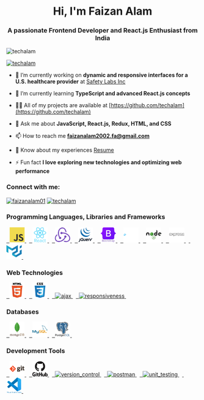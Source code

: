 <h1 align="center">Hi, I'm Faizan Alam</h1>
<h3 align="center">A passionate Frontend Developer and React.js Enthusiast from India</h3>

<p align="left"> <img src="https://komarev.com/ghpvc/?username=techalam&label=Profile%20views&color=0e75b6&style=flat" alt="techalam" /> </p>

<p align="left"> <a href="https://github.com/ryo-ma/github-profile-trophy"><img src="https://github-profile-trophy.vercel.app/?username=techalam" alt="techalam" /></a> </p>

- 🔭 I’m currently working on **dynamic and responsive interfaces for a U.S. healthcare provider** at [Safety Labs Inc](https://www.safetylabs.org)

- 🌱 I’m currently learning **TypeScript and advanced React.js concepts**

- 👨‍💻 All of my projects are available at [https://github.com/techalam](https://github.com/techalam)

- 💬 Ask me about **JavaScript, React.js, Redux, HTML, and CSS**

- 📫 How to reach me **faizanalam2002.fa@gmail.com**

- 📄 Know about my experiences [Resume](https://github.com/techalam/resume.pdf)

- ⚡ Fun fact **I love exploring new technologies and optimizing web performance**

<h3 align="left">Connect with me:</h3>
<p align="left">
<a href="https://linkedin.com/in/faizanalam01" target="blank"><img align="center" src="https://cdn.jsdelivr.net/npm/simple-icons@v3/icons/linkedin.svg" alt="faizanalam01" height="30" width="40" /></a>
<a href="https://github.com/techalam" target="blank"><img align="center" src="https://cdn.jsdelivr.net/npm/simple-icons@v3/icons/github.svg" alt="techalam" height="30" width="40" /></a>
</p>

<h3 align="left">Programming Languages, Libraries and Frameworks</h3>
<a href="https://developer.mozilla.org/en-US/docs/Web/JavaScript" target="_blank" rel="noreferrer">&nbsp; 
  <img src="https://raw.githubusercontent.com/devicons/devicon/master/icons/javascript/javascript-original.svg" alt="javascript" width="40" height="40"/> 
</a>&nbsp; 
<a href="https://reactjs.org/" target="_blank" rel="noreferrer">&nbsp; 
  <img src="https://raw.githubusercontent.com/devicons/devicon/master/icons/react/react-original-wordmark.svg" alt="react" width="40" height="40"/> 
</a>&nbsp; 
<a href="https://redux.js.org/" target="_blank" rel="noreferrer">&nbsp; 
  <img src="https://raw.githubusercontent.com/devicons/devicon/master/icons/redux/redux-original.svg" alt="redux" width="40" height="40"/> 
</a>&nbsp; 
<a href="https://jquery.com/" target="_blank" rel="noreferrer">&nbsp; 
  <img src="https://raw.githubusercontent.com/devicons/devicon/master/icons/jquery/jquery-original-wordmark.svg" alt="jquery" width="40" height="40"/> 
</a>&nbsp; 
<a href="https://getbootstrap.com/" target="_blank" rel="noreferrer">&nbsp; 
  <img src="https://raw.githubusercontent.com/devicons/devicon/master/icons/bootstrap/bootstrap-original-wordmark.svg" alt="bootstrap" width="40" height="40"/> 
</a>&nbsp; 
<a href="https://tailwindcss.com/" target="_blank" rel="noreferrer">&nbsp; 
  <img src="https://raw.githubusercontent.com/devicons/devicon/master/icons/tailwindcss/tailwindcss-original-wordmark.svg" alt="tailwindcss" width="40" height="40"/> 
</a>&nbsp; 
<a href="https://nodejs.org/" target="_blank" rel="noreferrer">&nbsp; 
  <img src="https://raw.githubusercontent.com/devicons/devicon/master/icons/nodejs/nodejs-original-wordmark.svg" alt="nodejs" width="40" height="40"/> 
</a>&nbsp; 
<a href="https://expressjs.com/" target="_blank" rel="noreferrer">&nbsp; 
  <img src="https://raw.githubusercontent.com/devicons/devicon/master/icons/express/express-original-wordmark.svg" alt="express" width="40" height="40"/> 
</a>&nbsp; 
<a href="https://mui.com/" target="_blank" rel="noreferrer">&nbsp; 
  <img src="https://raw.githubusercontent.com/devicons/devicon/master/icons/materialui/materialui-original.svg" alt="materialui" width="40" height="40"/> 
</a>&nbsp;
<br />

<h3 align="left">Web Technologies</h3>
<a href="https://developer.mozilla.org/en-US/docs/Web/HTML" target="_blank" rel="noreferrer">&nbsp; 
  <img src="https://raw.githubusercontent.com/devicons/devicon/master/icons/html5/html5-original-wordmark.svg" alt="html" width="40" height="40"/> 
</a>&nbsp; 
<a href="https://developer.mozilla.org/en-US/docs/Web/CSS" target="_blank" rel="noreferrer">&nbsp; 
  <img src="https://raw.githubusercontent.com/devicons/devicon/master/icons/css3/css3-original-wordmark.svg" alt="css" width="40" height="40"/> 
</a>&nbsp; 
<a href="https://www.w3schools.com/ajax/" target="_blank" rel="noreferrer">&nbsp; 
  <img src="https://miro.medium.com/v2/resize:fit:1400/1*v3b022s2UAyhVAFLUtzhJg.png" alt="ajax" width="40" height="40"/> 
</a>&nbsp; 
<a href="https://developer.mozilla.org/en-US/docs/Learn/CSS/CSS_layout/Responsive_Design" target="_blank" rel="noreferrer">&nbsp; 
  <img src="https://public-images.interaction-design.org/literature/articles/materials/flTR2AEh0Xm8QMKevDdSR4x08XS9oDCs2FrMxpjj.jpg" alt="responsiveness" width="40" height="40"/> 
</a>&nbsp;
<br />

<h3 align="left">Databases</h3>
<a href="https://www.mongodb.com/" target="_blank" rel="noreferrer">&nbsp; 
  <img src="https://raw.githubusercontent.com/devicons/devicon/master/icons/mongodb/mongodb-original-wordmark.svg" alt="mongodb" width="40" height="40"/> 
</a>&nbsp; 
<a href="https://www.mysql.com/" target="_blank" rel="noreferrer">&nbsp; 
  <img src="https://raw.githubusercontent.com/devicons/devicon/master/icons/mysql/mysql-original-wordmark.svg" alt="mysql" width="40" height="40"/> 
</a>&nbsp; 
<a href="https://www.postgresql.org/" target="_blank" rel="noreferrer">&nbsp; 
  <img src="https://raw.githubusercontent.com/devicons/devicon/master/icons/postgresql/postgresql-original-wordmark.svg" alt="postgresql" width="40" height="40"/> 
</a>&nbsp;
<br />

<h3 align="left">Development Tools</h3>
<a href="https://git-scm.com/" target="_blank" rel="noreferrer">&nbsp; 
  <img src="https://raw.githubusercontent.com/devicons/devicon/master/icons/git/git-original-wordmark.svg" alt="git" width="40" height="40"/> 
</a>&nbsp; 
<a href="https://github.com/" target="_blank" rel="noreferrer">&nbsp; 
  <img src="https://raw.githubusercontent.com/devicons/devicon/master/icons/github/github-original-wordmark.svg" alt="github" width="40" height="40"/> 
</a>&nbsp; 
<a href="https://en.wikipedia.org/wiki/Version_control" target="_blank" rel="noreferrer">&nbsp; 
  <img src="https://upload.wikimedia.org/wikipedia/commons/thumb/8/8d/Version_control_logo.png/480px-Version_control_logo.png" alt="version_control" width="40" height="40"/> 
</a>&nbsp; 
<a href="https://www.postman.com/" target="_blank" rel="noreferrer">&nbsp; 
  <img src="https://www.vectorlogo.zone/logos/getpostman/getpostman-icon.svg" alt="postman" width="40" height="40"/> 
</a>&nbsp; 
<a href="https://en.wikipedia.org/wiki/Unit_testing" target="_blank" rel="noreferrer">&nbsp; 
  <img src="https://upload.wikimedia.org/wikipedia/commons/thumb/7/74/Unit_Testing.png/1200px-Unit_Testing.png" alt="unit_testing" width="40" height="40"/> 
</a>&nbsp; 
<a href="https://code.visualstudio.com/" target="_blank" rel="noreferrer">&nbsp; 
  <img src="https://raw.githubusercontent.com/devicons/devicon/master/icons/vscode/vscode-original-wordmark.svg" alt="vscode" width="40" height="40"/> 
</a>&nbsp;



